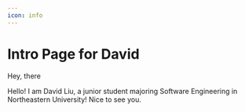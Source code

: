 ```yaml
---
icon: info
---
```


# Intro Page for David

Hey, there

Hello! I am David Liu, a junior student majoring Software Engineering in Northeastern University! Nice to see you.
